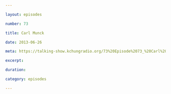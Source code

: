 ```yaml
---

layout: episodes

number: 73

title: Carl Munck

date: 2013-06-26

meta: https://talking-show.kchungradio.org/73%20Episode%2073_%20Carl%20Munck.mp3

excerpt: 

duration: 

category: episodes

---
```



